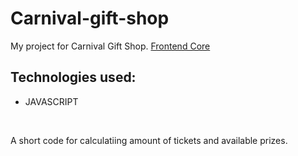 # Carnival-gift-shop
<p>My project for Carnival Gift Shop. <a href="https://hyperskill.org/projects/210?track=5">Frontend Core</a></p>
<h2>Technologies used:</h2>
<ul>
  <li>JAVASCRIPT</li>
</ul>
<br/>
<p>A short code for calculatiing amount of tickets and available prizes.</p>
